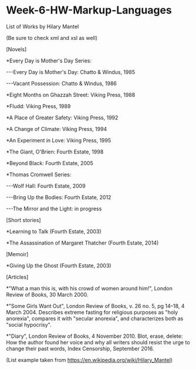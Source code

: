 # Week-6-HW-Markup-Languages

List of Works by Hilary Mantel

(Be sure to check xml and xsl as well)

[Novels]

*Every Day is Mother's Day Series:

---Every Day is Mother's Day: Chatto & Windus, 1985

---Vacant Possession: Chatto & Windus, 1986

*Eight Months on Ghazzah Street: Viking Press, 1988

*Fludd: Viking Press, 1989

*A Place of Greater Safety: Viking Press, 1992

*A Change of Climate: Viking Press, 1994

*An Experiment in Love: Viking Press, 1995

*The Giant, O'Brien: Fourth Estate, 1998

*Beyond Black: Fourth Estate, 2005

*Thomas Cromwell Series:

---Wolf Hall: Fourth Estate, 2009

---Bring Up the Bodies: Fourth Estate, 2012

---The Mirror and the Light: in progress

[Short stories]

*Learning to Talk (Fourth Estate, 2003)

*The Assassination of Margaret Thatcher (Fourth Estate, 2014)

[Memoir]

*Giving Up the Ghost (Fourth Estate, 2003)

[Articles]

*"What a man this is, with his crowd of women around him!", London Review of Books, 30 March 2000.

*"Some Girls Want Out", London Review of Books, v. 26 no. 5, pg 14–18, 4 March 2004. Describes extreme fasting for religious purposes as "holy anorexia", compares it with "secular anorexia", and characterizes both as "social hypocrisy".

*"Diary", London Review of Books, 4 November 2010.
Blot, erase, delete: How the author found her voice and why all writers should resist the urge to change their past words, Index Censorship, September 2016.

(List example taken from https://en.wikipedia.org/wiki/Hilary_Mantel)
